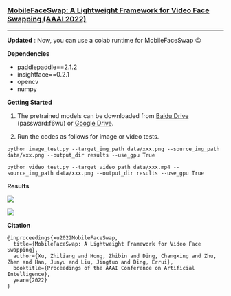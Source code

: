 ### [MobileFaceSwap: A Lightweight Framework for Video Face Swapping (AAAI 2022)](https://arxiv.org/abs/2201.03808)
--- 

**Updated**
: Now, you can use a colab runtime for MobileFaceSwap 😉

**Dependencies**
- paddlepaddle==2.1.2
- insightface==0.2.1
- opencv
- numpy

**Getting Started**

1. The pretrained models can be downloaded from [Baidu Drive](https://pan.baidu.com/s/14_Wat-OA6ljGfR3Hk8Fk6A) (passward:f6wu) or [Google Drive](https://drive.google.com/file/d/1ZIzGLDB15GRAZAbkfNR0hNWdgQpxeA_r/view?usp=sharing).

2. Run the codes as follows for image or video tests.

```
python image_test.py --target_img_path data/xxx.png --source_img_path data/xxx.png --output_dir results --use_gpu True

python video_test.py --target_video_path data/xxx.mp4 --source_img_path data/xxx.png --output_dir results --use_gpu True
```


**Results**

![](docs/demo.png)

![](docs/video.gif)

**Citation**
```
@inproceedings{xu2022MobileFaceSwap,
  title={MobileFaceSwap: A Lightweight Framework for Video Face Swapping},
  author={Xu, Zhiliang and Hong, Zhibin and Ding, Changxing and Zhu, Zhen and Han, Junyu and Liu, Jingtuo and Ding, Errui},
  booktitle={Proceedings of the AAAI Conference on Artificial Intelligence},
  year={2022}
}
```
